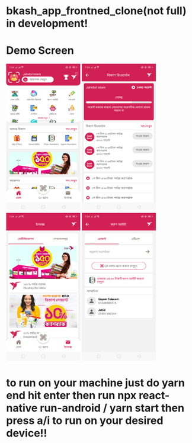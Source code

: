 # bkash_app_frontned_clone(not full) in development!

# Demo Screen


<div style={{
     display: flex,
     align-items: center
     }}>
<img src="https://github.com/jahidul96/bkash_app/blob/main/app/assets/screenshort/Screenshot_2023-02-13-19-34-00-74.png" width="200" height="400" />
<img src="https://github.com/jahidul96/bkash_app/blob/main/app/assets/screenshort/Screenshot_2023-02-13-19-34-12-89.png" width="200" height="400" />
<img src="https://github.com/jahidul96/bkash_app/blob/main/app/assets/screenshort/Screenshot_2023-02-13-19-34-26-07.png" width="200" height="400" />
<img src="https://github.com/jahidul96/bkash_app/blob/main/app/assets/screenshort/Screenshot_2023-02-13-19-34-44-76.png" width="200" height="400" />

</div>


# to run on your machine just do yarn end hit enter then run npx react-native run-android / yarn start then press a/i to run on your desired device!!
